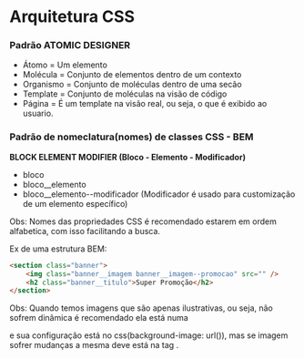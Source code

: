 # Arquitetura CSS

### Padrão  ATOMIC DESIGNER
- Átomo = Um elemento
- Molécula = Conjunto de elementos dentro de um contexto
- Organismo = Conjunto de moléculas dentro de uma secão
- Template = Conjunto de moléculas na visão de código
- Página = É um template na visão real, ou seja, o que é exibido ao usuario.



### Padrão de nomeclatura(nomes) de classes CSS - BEM
**BLOCK ELEMENT MODIFIER (Bloco - Elemento - Modificador)**

- bloco
- bloco__elemento
- bloco__elemento--modificador (Modificador é usado para customização de um elemento específico)

Obs: Nomes das propriedades CSS é recomendado estarem em ordem alfabetica, com isso facilitando a busca.

Ex de uma estrutura BEM:
```html
<section class="banner">
    <img class="banner__imagem banner__imagem--promocao" src="" />
    <h2 class="banner__titulo">Super Promoção</h2>
</section>
```

Obs:
Quando temos imagens que são apenas ilustrativas, ou seja, não sofrem dinâmica é recomendado ela está numa <div> e sua configuração está no css(background-image: url()), mas se imagem sofrer mudanças a mesma deve está na tag <img>.


